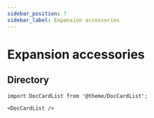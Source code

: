 ```yaml
---
sidebar_position: 7
sidebar_label: Expansion accessories
---
```


# Expansion accessories

## Directory

```mdx-code-block
import DocCardList from '@theme/DocCardList';

<DocCardList />
```

